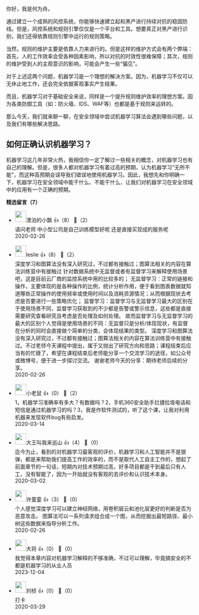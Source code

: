 你好，我是何为舟。

通过建立一个成熟的风控系统，你能够快速建立起和黑产进行持续对抗的稳固防线。但是，风控系统和规则引擎仅仅是一个平台和工具。想要真正对黑产进行识别，我们还得依靠规则引擎中运行的规则策略。

当然，规则的维护主要是依靠人力来进行的。但是这样的维护方式会有两个弊端：首先，人的工作效率会受各种因素影响，所以对抗的时效性很难保障；其次，规则的维护受到人的主观意识的影响，可能会产生一些“偏见”。

对于上述这两个问题，机器学习是一个理想的解决方案。因为，机器学习不仅可以无休止地工作，还会完全依据客观事实产生结果。

而且，机器学习对于基础安全来说，同样是一个提升规则维护效率的理想方案。因为各类防御工具（如：防火墙、IDS、WAF等）也都是基于规则来运转的。

那么今天，我们就来聊一聊，在安全领域中尝试机器学习算法会遇到哪些问题，以及我们有哪些解决思路。

## 如何正确认识机器学习？

机器学习这几年非常火热，我相信你一定了解过一些相关的概念，对机器学习也有自己的理解。但是，很多人都对机器学习有着过高的预期，认为机器学习“无所不能”，而这种高预期会误导我们错误地使用机器学习。因此，我想先和你明确一下，机器学习在安全领域中能干什么、不能干什么，让我们对机器学习在安全领域中的应用有一个正确的预期。
<div><strong>精选留言（7）</strong></div><ul>
<li><img src="https://static001.geekbang.org/account/avatar/00/12/a7/b2/274a4192.jpg" width="30px"><span>漂泊的小飘</span> 👍（8） 💬（2）<div>请问老师 中小型公司是自己训练模型好呢 还是直接买现成的服务呢</div>2020-02-26</li><br/><li><img src="https://static001.geekbang.org/account/avatar/00/14/34/df/64e3d533.jpg" width="30px"><span>leslie</span> 👍（6） 💬（2）<div>深度学习和图算法没有深入研究过，不过都有接触过；图算法相关的内容在算法训练营中有接触过
针对数据系统中无监督或者有监督学习来解释使用场景吧，这是目前云厂商的监控系统中用的比较多的；
无监督学习：正常的链接和操作，主要体现的是各种操作的比例，统计分析作用，便于看到图表数据就知道哪些正常操作的使用频率或使用时间以及消耗资源情况；从而根据现状去考虑是否要进行一些策略优化；
监督学习：监督学习与无监督学习最大的区别在于使用场景不同，监督学习获取到的不少都是告警或警示信息，这些都是直接需要研究查看研究且考虑是否处理及如何处理。
故而监督学习与无监督学习的最大的区别个人觉得是使用场景的不同：无监督只是分析&#47;体现现状，有监督在分析的同时会直接做个简单的分类，会体现结果的类型。
深度学习和图算法没有深入研究过，不过都有接触过；图算法相关的内容在算法训练营中有接触过。不过老师今天课程中提出，属于又抛出了研究方向和思路；课程结束后应当有的忙碌了，希望在课程结束后老师能分享一个交流学习的途径，如公众号或微博号，便于进一步探讨交流。
谢谢老师今天的分享：期待老师后续的分享。</div>2020-02-26</li><br/><li><img src="https://static001.geekbang.org/account/avatar/00/13/2f/f4/2dede51a.jpg" width="30px"><span>小老鼠</span> 👍（0） 💬（2）<div>1，机器学习准确率有多大？有数据吗？2，手机360安全助手拦捷拉圾电话和短信是通过机器学习的吗？3，我是作软件测试的，听了这个课，让我对利用机器来发现软件bug有些启发。</div>2020-03-14</li><br/><li><img src="https://static001.geekbang.org/account/avatar/00/10/c6/f9/caf27bd3.jpg" width="30px"><span>大王叫我来巡山</span> 👍（4） 💬（0）<div>迄今为止，看到的对机器学习最客观的评价，机器学习和人工智能并不是银弹，都是来帮助我们提高工作的效率的，而不是取代人工自主工作的，想起了前面章节的一句话，短期内对技术预期过高，好多项目都是干到最后只有人工，没有智能了，因为一开始就没有客观的去评价和认识技术本身。</div>2020-03-02</li><br/><li><img src="https://static001.geekbang.org/account/avatar/00/0f/4d/fd/0aa0e39f.jpg" width="30px"><span>许童童</span> 👍（3） 💬（0）<div>个人感觉深度学习可以建立神经网络，用卷积层云和池化层更好的判断是否为恶意攻击。
图算法可以一系列请求组合成一个图，从而挖掘出最短路径、最小树这些数据来指导分析工作。</div>2020-02-26</li><br/><li><img src="https://static001.geekbang.org/account/avatar/00/39/d0/82/791d0f5e.jpg" width="30px"><span>大将</span> 👍（0） 💬（0）<div>我觉得本章内容对机器学习解释的不够准确，不过可以理解，毕竟搞安全的不都是机器学习的从业人员</div>2023-12-04</li><br/><li><img src="https://static001.geekbang.org/account/avatar/00/16/a0/3f/06b690ba.jpg" width="30px"><span>刘桢</span> 👍（0） 💬（0）<div>打卡</div>2020-03-29</li><br/>
</ul>